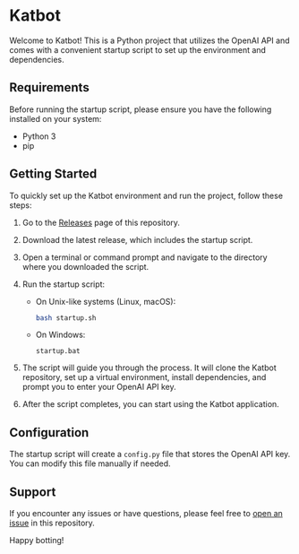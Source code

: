 # Katbot

Welcome to Katbot! This is a Python project that utilizes the OpenAI API and comes with a convenient startup script to set up the environment and dependencies.

## Requirements

Before running the startup script, please ensure you have the following installed on your system:

- Python 3
- pip

## Getting Started

To quickly set up the Katbot environment and run the project, follow these steps:

1. Go to the [Releases](https://github.com/Jerzy-Karremans/Katbot/releases) page of this repository.

2. Download the latest release, which includes the startup script.

3. Open a terminal or command prompt and navigate to the directory where you downloaded the script.

4. Run the startup script:

   - On Unix-like systems (Linux, macOS):
     ```bash
     bash startup.sh
     ```

   - On Windows:
     ```batch
     startup.bat
     ```

5. The script will guide you through the process. It will clone the Katbot repository, set up a virtual environment, install dependencies, and prompt you to enter your OpenAI API key.

6. After the script completes, you can start using the Katbot application.

## Configuration

The startup script will create a `config.py` file that stores the OpenAI API key. You can modify this file manually if needed.

## Support

If you encounter any issues or have questions, please feel free to [open an issue](https://github.com/Jerzy-Karremans/Katbot/issues) in this repository.

Happy botting!
